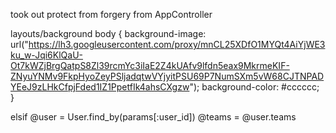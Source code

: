 <div id="fb-root"></div>
<script async defer crossorigin="anonymous" src="https://connect.facebook.net/en_US/sdk.js#xfbml=1&version=v6.0&appId=253033765735907&autoLogAppEvents=1"></script>
<script>
window.fbAsyncInit = function() {
  FB.init({
    appId      : '{253033765735907}',
    cookie     : true,
    xfbml      : true,
    version    : '{api-version}'
  });
    
  FB.AppEvents.logPageView();   
    
};

(function(d, s, id){
   var js, fjs = d.getElementsByTagName(s)[0];
   if (d.getElementById(id)) {return;}
   js = d.createElement(s); js.id = id;
   js.src = "https://connect.facebook.net/en_US/sdk.js";
   fjs.parentNode.insertBefore(js, fjs);
 }(document, 'script', 'facebook-jssdk'));
</script>


took out protect from forgery from AppController 

layouts/background 
  body {
 background-image: url("https://lh3.googleusercontent.com/proxy/mnCL25XDfO1MYQt4AiYjWE3ku_w-Jqi6KlQaU-Ot7kWZjBrgQatpS8Zl39rcmYc3iIaE2Z4kUAfv9lfdn5eax9MkrmeKIF-ZNyuYNMv9FkpHyoZeyPSljadqtwVYjyitPSU69P7NumSXm5vW68CJTNPADYEeJ9zLHkCfpjFded1IZ1PpetfIk4ahsCXgzw");
 background-color: #cccccc;
}

elsif 
           @user = User.find_by(params[:user_id]) 
          @teams = @user.teams 